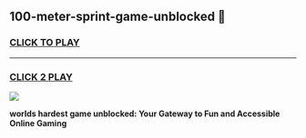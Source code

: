 
## 100-meter-sprint-game-unblocked 👋
<h3>
<a href="https://premium.freeplayer.one?title=100-meter-sprint-game-unblocked&ref=14F">CLICK TO PLAY</a></h3>
<hr>

<h3>
<a href="https://premium.freeplayer.one?title=100-meter-sprint-game-unblocked&ref=14F">CLICK 2 PLAY</a>
  
</h3>

<a href="https://premium.freeplayer.one?title=100-meter-sprint-game-unblocked&ref=12F/"><img src="https://clearcache.store/games.png"></a>


**worlds hardest game unblocked: Your Gateway to Fun and Accessible Online Gaming**
